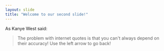 ```yaml
---
layout: slide
title: "Welcome to our second slide!"
---
```

As Kanye West said:

> The problem with internet quotes is 
> that you can't always depend on their accuracy!
Use the left arrow to go back!
